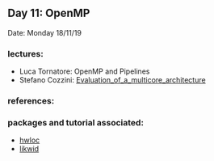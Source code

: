 ## Day 11: OpenMP 

Date: Monday 18/11/19

### lectures:
 - Luca Tornatore: OpenMP  and Pipelines
 - Stefano Cozzini: [Evaluation_of_a_multicore_architecture](Evaluation1.md)

### references:

### packages and tutorial associated:

 - [hwloc](https://www.open-mpi.org/projects/hwloc/)
 - [likwid](https://github.com/RRZE-HPC/likwid/wiki)
 
 
